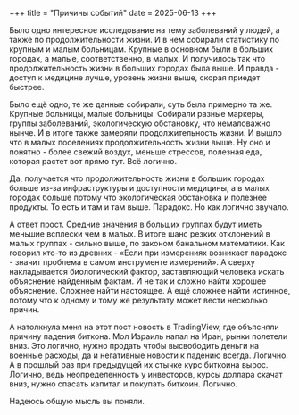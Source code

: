 +++
title = "Причины событий"
date = 2025-06-13
+++

Было одно интересное исследование на тему заболеваний у людей, а также по продолжительности жизни.
И в нем собирали статистику по крупным и малым больницам.
Крупные в основном были в больших городах, а малые, соответственно, в малых.
И получилось так что продолжительность жизни в больших городах была выше.
И правда - доступ к медицине лучше, уровень жизни выше, скорая приедет быстрее.

Было ещё одно, те же данные собирали, суть была примерно та же.
Крупные больницы, малые больницы. Собирали разные маркеры, группы заболеваний, экологическую обстановку,
что немаловажно нынче. И в итоге также замеряли продолжительность жизни.
И вышло что в малых поселениях продолжительность жизни выше.
Ну оно и понятно - более свежий воздух, меньше стрессов, полезная еда, которая растет вот прямо тут.
Всё логично.

Да, получается что продолжительность жизни в больших городах больше из-за инфраструктуры
и доступности медицины, а в малых городах больше потому что экологическая обстановка и полезнее продукты.
То есть и там и там выше. Парадокс. Но как логично звучало.

А ответ прост. Средние значения в больших группах будут иметь меньшие всплески чем в малых.
В итоге шанс резких отклонений в малых группах - сильно выше, по законом банальном математики.
Как говорил кто-то из древних - «Если при измерениях возникает парадокс - значит
проблема в самом инструменте измерений». А сверху накладывается биологический фактор,
заставляющий человека искать объяснение найденным фактам. И не так и сложно найти хорошее объяснение.
Сложнее найти настоящее. А ещё сложнее найти истинное, потому что к одному
и тому же результату может вести несколько причин.

А натолкнула меня на этот пост новость в TradingView, где объясняли причину падения биткона.
Мол Израиль напал на Иран, рынки полетели вниз. Это логично, нужно продать чтобы высвободить деньги
на военные расходы, да и негативные новости к падению всегда. Логично.
А в прошлый раз при предыдущей их стычке курс биткоина вырос. Логично, ведь неопределенность у
инвесторов, курсы доллара скачат вниз, нужно спасать капитал и покупать биткоин. Логично.

Надеюсь общую мысль вы поняли.